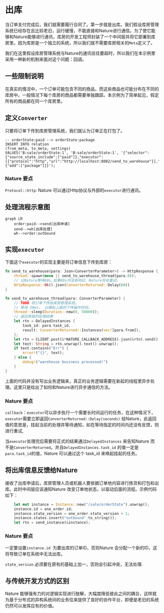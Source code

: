 # 出库

当订单支付完成后，我们就需要履行合同了。第一步就是出库。我们假设库房管理系统已经存在且比较老旧，运行缓慢，不能直接和Nature进行通信。为了使它能够和Nature能够进行通讯，库房的开发工程师封装了一个中间层并将它部署到库房里。因为库房是一个独立的系统，所以我们就不需要库房相关的`Meta`定义了。

我们在这里假设库房管理系统与Nature的通讯往往要超时，所以我们在本示例里采用一种新的机制来面对这个问题：回调。

## 一些限制说明

在真实的情况中，一个订单可能包含不同的商品，而这些商品也可能分布在不同的库房中。一般情况下每个库房的商品都需要单独跟踪。本示例为了简单起见，假定所有的商品都在同一个库房里。

## 定义`Converter`

只要将订单下传到库房管理系统，我们就认为订单正在打包了。

```mysql
-- orderState:paid --> orderState:package
INSERT INTO relation
(from_meta, to_meta, settings)
VALUES('B:sale/orderState:1', 'B:sale/orderState:1', '{"selector":{"source_state_include":["paid"]},"executor":[{"protocol":"http","url":"http://localhost:8082/send_to_warehouse"}],"target_states":{"add":["package"]}}');
```

### Nature 要点

`Protocol::http`: Nature 可以通过Http协议与外部的`executor`进行通讯。

## 处理流程示意图

```mermaid
graph LR
	order:paid-->send[出库申请]
	send-->wh[出库处理]
	wh-->order:outbound	
```

## 实现`executor`

下面这个`executor`的实现主要是将订单信息下传到库房：

```rust
fn send_to_warehouse(para: Json<ConverterParameter>) -> HttpResponse {
    thread::spawn(move || send_to_warehouse_thread(para.0));
    // 让Nature等待60s,如果60s内没有响应，Nature将会重试。
    HttpResponse::Ok().json(ConverterReturned::Delay(60))
}

fn send_to_warehouse_thread(para: ConverterParameter) {
    // TODO 将订单下传给库房管理系统。
    // 等待 50ms， 以模拟上面的下传操作时间。
    thread::sleep(Duration::new(0, 50000));
    // 返回库房的处理结果
    let rtn = DelayedInstances {
        task_id: para.task_id,
        result: ConverterReturned::Instances(vec![para.from]),
    };
    let rtn = CLIENT.post(&*NATURE_CALLBACK_ADDRESS).json(&rtn).send();
    let text: String = rtn.unwrap().text().unwrap();
    if text.contains("Err") {
        error!("{}", text);
    } else {
        debug!("warehouse business processed!")
    }
}
```

上面的代码并没有写出业务逻辑来，真正的业务逻辑需要在新起的线程里异步处理。这里只是给出了如何和Nature进行异步通信的方法。

### Nature 要点

`callback`：`executor`可以异步执行一个需要长时间运行的任务，在这种情况下，`executor`需要立即返回`ConverterReturned::Delay(seconds)` 给Nature，此返回值的意思是，挂起当前的处理并等待通知，如在等待指定的时间内还没有反馈，则进行重试,

当`executor`处理完后需要将正式的结果通过`DelayedInstances` 来告知Nature 而不是`ConverterReturned`。并且`DelayedInstances.task_id` 的值一定是`para.task_id`的值，Nature 可以通过这个 task_id 来唤起挂起的任务。

## 将出库信息反馈给Nature

接收了出库申请后，库房管理人员或机器人要依据订单地内容进行拣货和打包和出库。此时中间层应该通知Nature 改变订单地状态，以驱动后面的流程。示例代码如下：

```rust
	let mut instance = Instance::new("/sale/orderState").unwrap();
    instance.id = one_order.id;
    instance.state_version = one_order.state_version + 1;
    instance.states.insert("outbound".to_string());
    let rtn = send_instance(&instance);
```

### Nature 要点

一定要设置`instance.id `为要出库的订单ID，否则Nature 会分配一个新的ID，这将导致订单在系统中无法出库。

`state_version` 必须要在原有的基础上加一，否则会引起冲突，无法处理.

## 与传统开发方式的区别

Nature 能够强有力的对逻辑实现进行肢解，大幅度降低彼此之间的耦合，这样就为基于分布式的异构系统间的业务往来提供了良好的协作平台，即便是老旧的系统仍然可以发挥应有的价值。